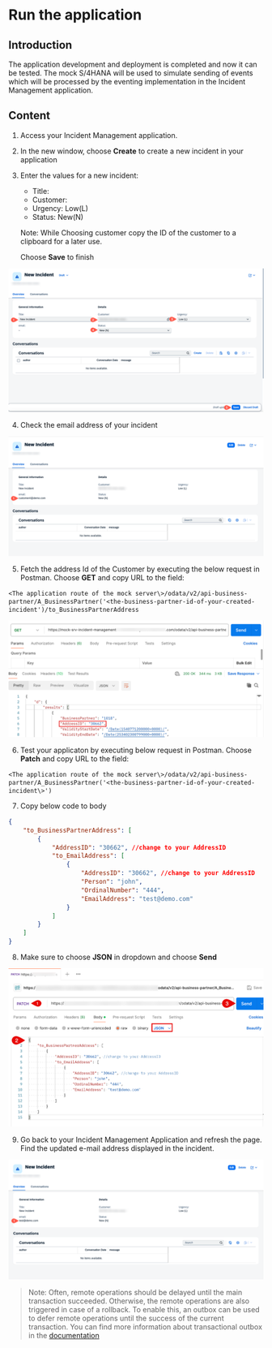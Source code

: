 # Run the application

## Introduction

The application development and deployment is completed and now it can be tested. The mock S/4HANA will be used to simulate sending of events which will be processed by the eventing implementation in the Incident Management application.

  
## Content

1. Access your Incident Management application.

2. In the new window, choose **Create** to create a new incident in your application

3. Enter the values for a new incident:
    - Title: <enter title name>
    - Customer: <enter your BusinessPartner>
    - Urgency: Low(L)
    - Status: New(N)

    Note: While Choosing customer copy the ID of the customer to a clipboard for a later use.
    
    Choose **Save** to finish

 ![Create Incident](./images/mock-incident.png)

4. Check the email address of your incident

 ![Create Incident](./images/mock-incident-mail.png)

5. Fetch the address Id of the Customer by executing the below request in Postman. Choose **GET** and copy URL to the field:
   
```
<The application route of the mock server\>/odata/v2/api-business-partner/A_BusinessPartner('<the-business-partner-id-of-your-created-incident')/to_BusinessPartnerAddress
```
  
  ![Fetch Address Id](./images/fetchAddressId.png)

6. Test your applicaton by executing below request in Postman. Choose **Patch** and copy URL to the field:

```
<The application route of the mock server\>/odata/v2/api-business-partner/A_BusinessPartner('<the-business-partner-id-of-your-created-incident\>') 
```

7. Copy below code to body

```json
{
    "to_BusinessPartnerAddress": [
        {
            "AddressID": "30662", //change to your AddressID
            "to_EmailAddress": [
                {
                    "AddressID": "30662", //change to your AddressID
                    "Person": "john",
                    "OrdinalNumber": "444",
                    "EmailAddress": "test@demo.com"
                }
            ]
        }
    ]
}
```

8. Make sure to choose **JSON** in dropdown and choose **Send**

 ![Test mock](./images/test-mock.png)

9. Go back to your Incident Management Application and refresh the page. Find the updated e-mail address displayed in the incident.

 ![Updated Business Partner](./images/mock-incident-new-mail.png)

 > Note: Often, remote operations should be delayed until the main transaction succeeded. Otherwise, the remote operations are also triggered in case of a rollback. To enable this, an outbox can be used to defer remote operations until the success of the current transaction. You can find more information about transactional outbox in the [documentation](https://cap.cloud.sap/docs/node.js/outbox)